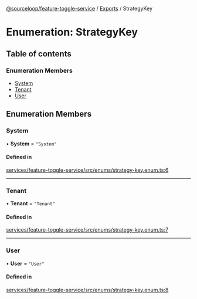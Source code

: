 [@sourceloop/feature-toggle-service](../README.md) / [Exports](../modules.md) / StrategyKey

# Enumeration: StrategyKey

## Table of contents

### Enumeration Members

- [System](StrategyKey.md#system)
- [Tenant](StrategyKey.md#tenant)
- [User](StrategyKey.md#user)

## Enumeration Members

### System

• **System** = ``"System"``

#### Defined in

[services/feature-toggle-service/src/enums/strategy-key.enum.ts:6](https://github.com/sourcefuse/loopback4-microservice-catalog/blob/d35fdb3f0/services/feature-toggle-service/src/enums/strategy-key.enum.ts#L6)

___

### Tenant

• **Tenant** = ``"Tenant"``

#### Defined in

[services/feature-toggle-service/src/enums/strategy-key.enum.ts:7](https://github.com/sourcefuse/loopback4-microservice-catalog/blob/d35fdb3f0/services/feature-toggle-service/src/enums/strategy-key.enum.ts#L7)

___

### User

• **User** = ``"User"``

#### Defined in

[services/feature-toggle-service/src/enums/strategy-key.enum.ts:8](https://github.com/sourcefuse/loopback4-microservice-catalog/blob/d35fdb3f0/services/feature-toggle-service/src/enums/strategy-key.enum.ts#L8)
